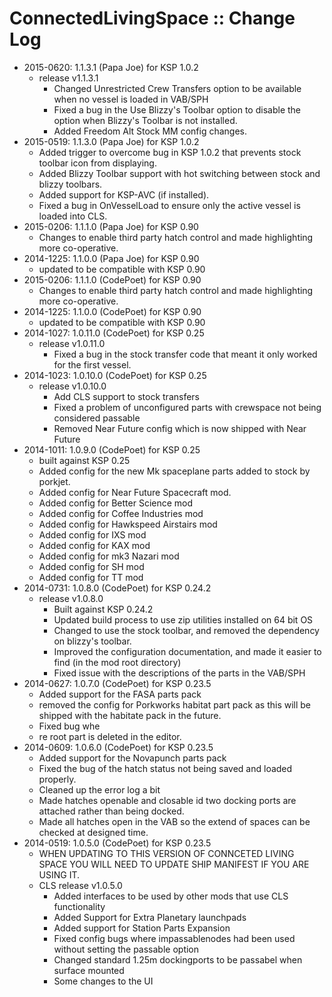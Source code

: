 # ConnectedLivingSpace :: Change Log

* 2015-0620: 1.1.3.1 (Papa Joe) for KSP 1.0.2
	+ release v1.1.3.1
		- Changed Unrestricted Crew Transfers option to be available when no vessel is loaded in VAB/SPH
		- Fixed a bug in the Use Blizzy's Toolbar option to disable the option when Blizzy's Toolbar is not installed.
		- Added Freedom Alt Stock MM config changes.
* 2015-0519: 1.1.3.0 (Papa Joe) for KSP 1.0.2
	+ Added trigger to overcome bug in KSP 1.0.2 that prevents stock toolbar icon from displaying.
	+ Added Blizzy Toolbar support with hot switching between stock and blizzy toolbars.
	+ Added support for KSP-AVC (if installed).
	+ Fixed a bug in OnVesselLoad to ensure only the active vessel is loaded into CLS.
* 2015-0206: 1.1.1.0 (Papa Joe) for KSP 0.90
	+ Changes to enable third party hatch control and made highlighting more co-operative.
* 2014-1225: 1.1.0.0 (Papa Joe) for KSP 0.90
	+ updated to be compatible with KSP 0.90
* 2015-0206: 1.1.1.0 (CodePoet) for KSP 0.90
	+ Changes to enable third party hatch control and made highlighting more co-operative.
* 2014-1225: 1.1.0.0 (CodePoet) for KSP 0.90
	+ updated to be compatible with KSP 0.90
* 2014-1027: 1.0.11.0 (CodePoet) for KSP 0.25
	+ release v1.0.11.0
		- Fixed a bug in the stock transfer code that meant it only worked for the first vessel.
* 2014-1023: 1.0.10.0 (CodePoet) for KSP 0.25
	+ release v1.0.10.0
		- Add CLS support to stock transfers
		- Fixed a problem of unconfigured parts with crewspace not being considered passable
		- Removed Near Future config which is now shipped with Near Future
* 2014-1011: 1.0.9.0 (CodePoet) for KSP 0.25
	+ built against KSP 0.25
	+ Added config for the new Mk spaceplane parts added to stock by porkjet.
	+ Added config for Near Future Spacecraft mod.
	+ Added config for Better Science mod
	+ Added config for Coffee Industries mod
	+ Added config for Hawkspeed Airstairs mod
	+ Added config for IXS mod
	+ Added config for KAX mod
	+ Added config for mk3 Nazari mod
	+ Added config for SH mod
	+ Added config for TT mod
* 2014-0731: 1.0.8.0 (CodePoet) for KSP 0.24.2
	+ release v1.0.8.0
		- Built against KSP 0.24.2
		- Updated build process to use zip utilities installed on 64 bit OS
		- Changed to use the stock toolbar, and removed the dependency on blizzy's toolbar.
		- Improved the configuration documentation, and made it easier to find (in the mod root directory)
		- Fixed issue with the descriptions of the parts in the VAB/SPH
* 2014-0627: 1.0.7.0 (CodePoet) for KSP 0.23.5
	+ Added support for the FASA parts pack
	+ removed the config for Porkworks habitat part pack as this will be shipped with the habitate pack in the future.
	+ Fixed bug whe
	+ re root part is deleted in the editor.
* 2014-0609: 1.0.6.0 (CodePoet) for KSP 0.23.5
	+ Added support for the Novapunch parts pack
	+ Fixed the bug of the hatch status not being saved and loaded properly.
	+ Cleaned up the error log a bit
	+ Made hatches openable and closable id two docking ports are attached rather than being docked.
	+ Made all hatches open in the VAB so the extend of spaces can be checked at designed time.
* 2014-0519: 1.0.5.0 (CodePoet) for KSP 0.23.5
	+ WHEN UPDATING TO THIS VERSION OF CONNCETED LIVING SPACE YOU WILL NEED TO UPDATE SHIP MANIFEST IF YOU ARE USING IT.
	+ CLS release v1.0.5.0
		- Added interfaces to be used by other mods that use CLS functionality
		- Added Support for Extra Planetary launchpads
		- Added support for Station Parts Expansion
		- Fixed config bugs where impassablenodes had been used without setting the passable option
		- Changed standard 1.25m dockingports to be passabel when surface mounted
		- Some changes to the UI
